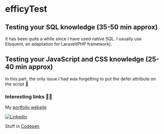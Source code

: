 # efficyTest

## Testing your SQL knowledge (35-50 min approx)
It has been quite a while since I have used native SQL. I usually use Eloquent, an adaptation for Laravel(PHP framework).

## Testing your JavaScript and CSS knowledge (25-40 min approx)
In this part, the only issue I had was forgetting to put the defer attribute on the script 🤣

### Interesting links 🚀🚀
My [portfolio website](https://www.carlosdaniel.xyz)

[![Linkedin](https://img.shields.io/badge/-LinkedIn-blue?style=flat&logo=Linkedin&logoColor=white)](https://www.linkedin.com/in/carlos-daniel-lópez-pérez-4b80ba225)

Stuff in [Codepen](https://codepen.io/charls1996/pens/showcase)
